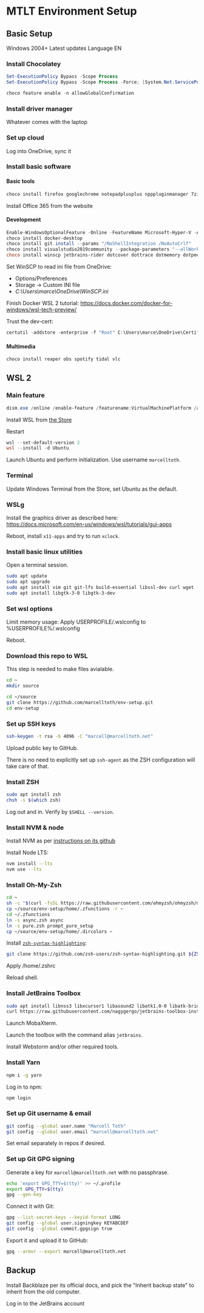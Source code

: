 # MTLT Environment Setup

## Basic Setup

Windows 2004+
Latest updates
Language EN


### Install Chocolatey

```powershell
Set-ExecutionPolicy Bypass -Scope Process
Set-ExecutionPolicy Bypass -Scope Process -Force; [System.Net.ServicePointManager]::SecurityProtocol = [System.Net.ServicePointManager]::SecurityProtocol -bor 3072; iex ((New-Object System.Net.WebClient).DownloadString('https://chocolatey.org/install.ps1'))

choco feature enable -n allowGlobalConfirmation
```

### Install driver manager

Whatever comes with the laptop

### Set up cloud

Log into OneDrive, sync it

### Install basic software

#### Basic tools

```powershell
choco install firefox googlechrome notepadplusplus npppluginmanager 7zip javaruntime bitwarden vcredist2005 vcredist2008 vcredist2010 vcredist2012 vcredist2013 vcredist140 qbittorrent slack teamviewer windirstat
```

Install Office 365 from the website

#### Development

```powershell
Enable-WindowsOptionalFeature -Online -FeatureName Microsoft-Hyper-V -All
choco install docker-desktop
choco install git.install --params "/NoShellIntegration /NoAutoCrlf"
choco install visualstudio2019community --package-parameters "--allWorkloads --includeRecommended --includeOptional --passive --locale en-US" --execution-timeout=7200
choco install winscp jetbrains-rider dotcover dottrace dotmemory dotpeek webstorm lightshot dotnetcore dotnetcore-sdk azure-functions-core-tools ssms vscode vscode-gitignore vscode-prettier vscode-yaml vscode-chrome-debug vscode-eslint vscode-docker vscode-csharp nodejs virtualbox postman fiddler python3 python2 resharper
```

Set WinSCP to read ini file from OneDrive:

- Options/Preferences
- Storage -> Custom INI file
- _C:\Users\marce\OneDrive\WinSCP.ini_

Finish Docker WSL 2 tutorial: https://docs.docker.com/docker-for-windows/wsl-tech-preview/

Trust the dev-cert:
```powershell
certutil -addstore -enterprise -f "Root" C:\Users\marce\OneDrive\CertificateStore\root.pem
```



#### Multimedia

```powershell
choco install reaper obs spotify tidal vlc
```

## WSL 2

### Main feature

```powershell
dism.exe /online /enable-feature /featurename:VirtualMachinePlatform /all /norestart
```

Install WSL from [the Store](https://aka.ms/wslstorepage)

Restart

```powershell
wsl --set-default-version 2
wsl --install -d Ubuntu
```

Launch Ubuntu and perform initialization. Use username `marcelltoth`.

### Terminal

Update Windows Terminal from the Store, set Ubuntu as the default.


### WSLg

Install the graphics driver as described here: https://docs.microsoft.com/en-us/windows/wsl/tutorials/gui-apps

Reboot, install `x11-apps` and try to run `xclock`.


### Install basic linux utilities

Open a terminal session.
```sh
sudo apt update
sudo apt upgrade
sudo apt install vim git git-lfs build-essential libssl-dev curl wget -y
sudo apt install libgtk-3-0 libgtk-3-dev
```


### Set wsl options

Limit memory usage:
Apply USERPROFILE/.wslconfig to %USERPROFILE%/.wslconfig

Reboot.

### Download this repo to WSL

This step is needed to make files avialable.
```sh
cd ~
mkdir source
```
```sh
cd ~/source
git clone https://github.com/marcelltoth/env-setup.git
cd env-setup
```

### Set up SSH keys

```sh
ssh-keygen -t rsa -b 4096 -C "marcell@marcelltoth.net"
```

Upload public key to GitHub.

There is no need to explicitly set up `ssh-agent` as the ZSH configuration will take care of that.

### Install ZSH

```sh
sudo apt install zsh
chsh -s $(which zsh)
```
Log out and in.
Verify by `$SHELL --version`.


### Install NVM & node

Install NVM as per [instructions on its github](https://github.com/nvm-sh/nvm#installing-and-updating)

Install Node LTS:
```sh
nvm install --lts
nvm use --lts
```

### Install Oh-My-Zsh

```sh
cd ~
sh -c "$(curl -fsSL https://raw.githubusercontent.com/ohmyzsh/ohmyzsh/master/tools/install.sh)"
cp ~/source/env-setup/home/.zfunctions -r ~
cd ~/.zfunctions
ln -s async.zsh async
ln -s pure.zsh prompt_pure_setup
cp ~/source/env-setup/home/.dircolors ~
```

Install [`zsh-syntax-highlighting`](https://github.com/zsh-users/zsh-syntax-highlighting):
```sh
git clone https://github.com/zsh-users/zsh-syntax-highlighting.git ${ZSH_CUSTOM:-~/.oh-my-zsh/custom}/plugins/zsh-syntax-highlighting
```

Apply /home/.zshrc

Reload shell.

### Install JetBrains Toolbox

```sh
sudo apt install libnss3 libxcursor1 libasound2 libatk1.0-0 libatk-bridge2.0-0 libxcb-keysyms1 libxss1 libpangocairo-1.0-0 libcups2
curl https://raw.githubusercontent.com/nagygergo/jetbrains-toolbox-install/master/jetbrains-toolbox.sh | sudo bash
```

Launch MobaXterm.

Launch the toolbox with the command alias `jetbrains`.

Install Webstorm and/or other required tools.

### Install Yarn

```sh
npm i -g yarn
```

Log in to npm:
```sh
npm login
```

### Set up Git username & email
```sh
git config --global user.name "Marcell Toth"
git config --global user.email "marcell@marcelltoth.net"
```

Set email separately in repos if desired.

### Set up Git GPG signing

Generate a key for `marcell@marcelltoth.net` with no passphrase.
```sh
echo 'export GPG_TTY=$(tty)' >> ~/.profile
export GPG_TTY=$(tty)
gpg --gen-key
```
Connect it with Git:
```sh
gpg --list-secret-keys --keyid-format LONG
git config --global user.signingkey KEYABCDEF
git config --global commit.gpgsign true
```

Export it and upload it to GitHub:
```sh
gpg --armor --export marcell@marcelltoth.net
```

## Backup

Install Backblaze per its official docs, and pick the "Inherit backup state" to inherit from the old computer.

Log in to the JetBrains account
